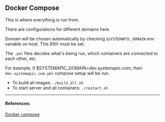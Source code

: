 ## Docker Compose

This is where everything is run from.  

There are configurations for different domains here.

Domain will be chosen automatically by checking `$SYSTEMAPIC_DOMAIN` env variable on host. This ENV must be set.

The `.yml` files decides what's being run, which containers are connected to each other, etc. 

For example, if $SYSTEMAPIC_DOMAIN=dev.systemapic.com, then `dev.systemapic.com.yml` compose setup will be run.

- To build all images: `./build_all.sh`
- To start server and all containers: `./restart.sh`

---
#### References:
[Docker compose](https://docs.docker.com/compose/)
